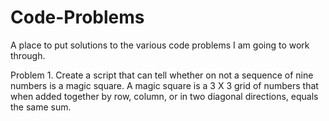 # Code-Problems
A place to put solutions to the various code problems I am going to work through.

Problem 1. Create a script that can tell whether on not a sequence of nine numbers is a magic square. A magic square is a 3 X 3 grid of numbers that when added together by row, column, or in two diagonal directions, equals the same sum.
